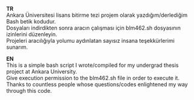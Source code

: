 **TR**<br/>
Ankara Üniversitesi lisans bitirme tezi projem olarak yazdığım/derlediğim Bash betik kodudur.<br/>
Dosyaları indirdikten sonra aracın çalışması için blm462.sh dosyasının izinlerini düzenleyin.<br/>
Projeleri aracılığıyla yolumu aydınlatan sayısız insana teşekkürlerimi sunarım.<br/>

**EN**<br/>
This is a simple bash script I wrote/compiled for my undergrad thesis project at Ankara University.<br/>
Give execution permission to the blm462.sh file in order to execute it.<br/>
Thanks to countless people whose questions/codes enlightened my way through this code.<br/>
